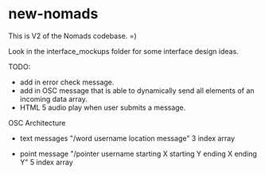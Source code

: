 new-nomads
==========

This is V2 of the Nomads codebase.  =)

Look in the interface_mockups folder for some interface design ideas.

TODO:
  * add in error check message.
  * add in OSC message that is able to dynamically send all elements of an incoming data array.
  * HTML 5 audio play when user submits a message.

OSC Architecture
 * text messages 
 "/word username location message"  3 index array

 * point message
 "/pointer username starting X starting Y ending X ending Y" 5 index array